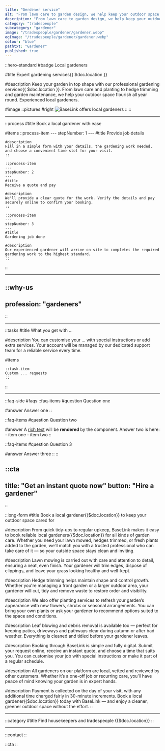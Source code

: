```yaml
---
title: "Gerdener service"
alt: "From lawn care to garden design, we help keep your outdoor space beautiful"
description: "From lawn care to garden design, we help keep your outdoor space beautiful"
category: "tradespeople"
subcategory: "gardener"
image: "/tradespeople/gardener/gardener.webp"
ogImage: "/tradespeople/gardener/gardener.webp"
colour: "blue"
pathtxt: "Gardener"
published: true
---
```


::hero-standard
#badge
Local gardeners

#title
Expert gardening services{{ $doc.location }}

#description
Keep your garden in top shape with our professional gardening services{{ $doc.location }}. From lawn care and planting to hedge trimming and garden maintenance, we help your outdoor space flourish all year round. Experienced local gardeners.

#image
    ::pictures
    #right
    ![BaseLink offers local gardeners](/tradespeople/gardener/gardener.webp)
    ::
::

---

::process
#title
Book a local gardener with ease

#items
    ::process-item
    ---
    stepNumber: 1
    ---
    #title
    Provide job details

    #description
    Fill in a simple form with your details, the gardening work needed, and choose a convenient time slot for your visit.
    ::
    
    ::process-item
    ---
    stepNumber: 2
    ---
    #title
    Receive a quote and pay

    #description
    We'll provide a clear quote for the work. Verify the details and pay securely online to confirm your booking.
    ::

    ::process-item
    ---
    stepNumber: 3
    ---
    #title
    Gardening job done

    #description
    Our experienced gardener will arrive on-site to completes the required gardening work to the highest standard.
    ::
::

---

::why-us
---
profession: "gardeners"
---
::

---

::tasks
#title
What you get with ...

#description
You can customise your ... with special instructions or add extra services. Your account will be managed by our dedicated support team for a reliable service every time.

#items

    ::task-item
    Custom ... requests
    ::
::

---

::faq-side
#faqs
  ::faq-items
  #question
  Question one

  #answer
  Answer one
  ::

  ::faq-items
  #question
  Question two

  #answer
  A [rich text](/services/commercial-cleaning) will be **rendered** by the component.
  Answer two is here:
    - item one
    - item two
  ::

  ::faq-items
  #question
  Question 3

  #answer
  Answer three
  ::
::

::cta
---
title: "Get an instant quote now"
button: "Hire a gardener"
---
::

::long-form
#title
Book a local gardener{{$doc.location}} to keep your outdoor space cared for

#description
From quick tidy-ups to regular upkeep, BaseLink makes it easy to book reliable local gardeners{{$doc.location}} for all kinds of garden care. Whether you need your lawn mowed, hedges trimmed, or fresh plants added to the garden, we’ll match you with a trusted professional who can take care of it — so your outside space stays clean and inviting.

#description
Lawn mowing is carried out with care and attention to detail, ensuring a neat, even finish. Your gardener will trim edges, dispose of clippings, and leave your grass looking healthy and well-kept.

#description
Hedge trimming helps maintain shape and control growth. Whether you're managing a front garden or a larger outdoor area, your gardener will cut, tidy and remove waste to restore order and visibility.

#description
We also offer planting services to refresh your garden’s appearance with new flowers, shrubs or seasonal arrangements. You can bring your own plants or ask your gardener to recommend options suited to the space and conditions.

#description
Leaf blowing and debris removal is available too — perfect for keeping patios, driveways and pathways clear during autumn or after bad weather. Everything is cleaned and tidied before your gardener leaves.

#description
Booking through BaseLink is simple and fully digital. Submit your request online, receive an instant quote, and choose a time that suits you. You can customise your job with special instructions or make it part of a regular schedule.

#description
All gardeners on our platform are local, vetted and reviewed by other customers. Whether it’s a one-off job or recurring care, you’ll have peace of mind knowing your garden is in expert hands.

#description
Payment is collected on the day of your visit, with any additional time charged fairly in 30-minute increments. Book a local gardener{{$doc.location}} today with BaseLink — and enjoy a cleaner, greener outdoor space without the effort.
::

---

::category
#title
Find housekeepers and tradespeople {{$doc.location}}
::

---

::contact
::

::cta
::